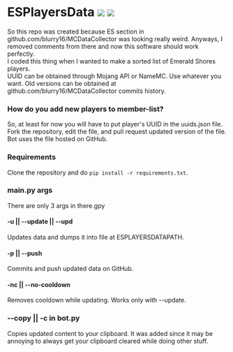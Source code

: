 # ESPlayersData ![](https://img.shields.io/github/last-commit/blurry16/ESPlayersData?path=data%2Fuuids.json&label=new%20player%20to%20ES) ![](https://img.shields.io/github/last-commit/blurry16/ESPlayersData?path=data%2Fes_players_data.json&label=last%20commit%20to%20es_players_data.json)

So this repo was created because ES section in github.com/blurry16/MCDataCollector was looking really weird. Anyways, I
removed comments from there and now this software should work perfectly.  
I coded this thing when I wanted to make a sorted list of Emerald Shores players.  
UUID can be obtained through Mojang API or NameMC. Use whatever you want.
Old versions can be obtained at github.com/blurry16/MCDataCollector commits history.

### How do you add new players to member-list?

So, at least for now you will have to put player's UUID in the uuids.json file.  
Fork the repository, edit the file, and pull request updated version of the file.  
Bot uses the file hosted on GitHub.

### Requirements

Clone the repository and do `pip install -r requirements.txt`.

### main.py args

There are only 3 args in there.gpy

#### -u || --update || --upd

Updates data and dumps it into file at ESPLAYERSDATAPATH.

#### -p || --push

Commits and push updated data on GitHub.

#### -nc || --no-cooldown

Removes cooldown while updating. Works only with --update.

### --copy || -c in bot.py

Copies updated content to your clipboard.
It was added since it may be annoying to always get your clipboard cleared while doing other stuff.